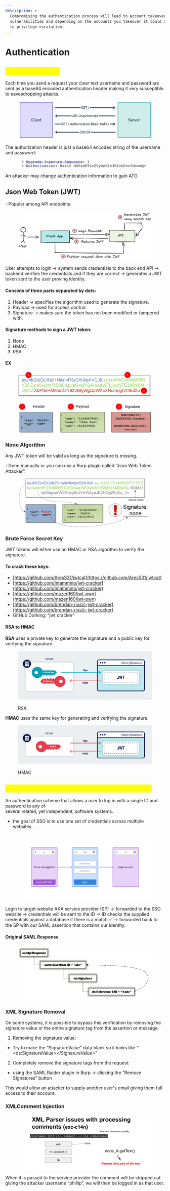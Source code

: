 ```yaml
---
description: >-
  Compromising the authentication process will lead to account takeover (ATO)
  vulnerabilities and depending on the accounts you takeover it could also lead
  to privilege escalation.
---
```


# Authentication

## <mark style="color:yellow;">HTTP Basic Auth</mark>

Each time you send a request your clear text username and password are sent as a base64 encoded authentication header making it very susceptible to eavesdropping attacks.

<figure><img src="../.gitbook/assets/image (1) (1) (1) (1) (1) (1) (1) (1).png" alt=""><figcaption></figcaption></figure>

The authorization header is just a base64 encoded string of the username and password:

<figure><img src="../.gitbook/assets/image (1) (1) (1) (1) (1) (1).png" alt=""><figcaption></figcaption></figure>

An attacker may change authentication information to gain ATO.

## Json Web Token (JWT)

💡Popular among API endpoints.

<figure><img src="../.gitbook/assets/image (18).png" alt=""><figcaption></figcaption></figure>

User attempts to login -> system sends credentials to the back end API -> backend verifies the credentials and if they are correct -> generates a JWT token sent to the user proving identity.

#### Consists of three parts separated by dots:&#x20;

1. Header -> specifies the algorithm used to generate the signature.
2. Payload -> used for access control.
3. Signature -> makes sure the token has not been modified or tampered with.

#### Signature methods to sign a JWT token:

1. None
2. HMAC
3. RSA

#### EX

<figure><img src="../.gitbook/assets/image (21).png" alt=""><figcaption></figcaption></figure>

### None Algorithm

Any JWT token will be valid as long as the signature is missing.

💡Done manually or you can use a Burp plugin called “Json Web Token Attacker”.

<figure><img src="../.gitbook/assets/image (20).png" alt=""><figcaption></figcaption></figure>

### Brute Force Secret Key

JWT tokens will either use an HMAC or RSA algorithm to verify the signature.

#### To crack these keys:

* [https://github.com/AresS31/jwtcat](https://github.com/AresS31/jwtcat)
* [https://github.com/lmammino/jwt-cracker](https://github.com/lmammino/jwt-cracker)
* [https://github.com/mazen160/jwt-pwn](https://github.com/mazen160/jwt-pwn)
* [https://github.com/brendan-rius/c-jwt-cracker](https://github.com/brendan-rius/c-jwt-cracker)
* GitHub Dorking: “jwt cracker”

#### RSA to HMAC

**RSA** uses a private key to generate the signature and a public key for verifying the signature.

<figure><img src="../.gitbook/assets/image (24).png" alt=""><figcaption><p>RSA</p></figcaption></figure>

**HMAC** uses the same key for generating and verifying the signature.

<figure><img src="../.gitbook/assets/image (23).png" alt=""><figcaption><p>HMAC</p></figcaption></figure>

## <mark style="color:yellow;">Security Assertion Markup Language (SAML)</mark>&#x20;

An authentication scheme that allows a user to log in with a single ID and password to any of\
several related, yet independent, software systems.

* the goal of SSO is to use one set of credentials across multiple websites.

<figure><img src="../.gitbook/assets/image (25).png" alt=""><figcaption></figcaption></figure>

Login to target website AKA service provider (SP) -> forwarded to the SSO website -> credentials will be sent to the ID -> ID checks the supplied credentials against a database if there is a match ✅ -> forwarded back to the SP with our SAML assertion that contains our identity.

#### Original SAML Response

<figure><img src="../.gitbook/assets/image (3).png" alt=""><figcaption></figcaption></figure>

### XML Signature Removal

On some systems, it is possible to bypass this verification by removing the signature value or the entire signature tag from the assertion or message.

1. Removing the signature value:

* Try to make the “SignatureValue” data blank so it looks like "\<ds:SignatureValue>\</SignatureValue>"

2. Completely remove the signature tags from the request:

* using the SAML Raider plugin in Burp -> clicking the “Remove SIgnatures” button

This would allow an attacker to supply another user's email giving them full access to their account.

### XMLComment Injection

<figure><img src="../.gitbook/assets/image (28).png" alt=""><figcaption></figcaption></figure>

When it is passed to the service provider the comment will be stripped out giving the attacker username “phillip”, we will then be logged in as that user.

